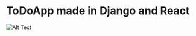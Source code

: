 # ToDoApp made in Django and React

![Alt Text](https://media.giphy.com/media/vFKqnCdLPNOKc/giphy.gif)
